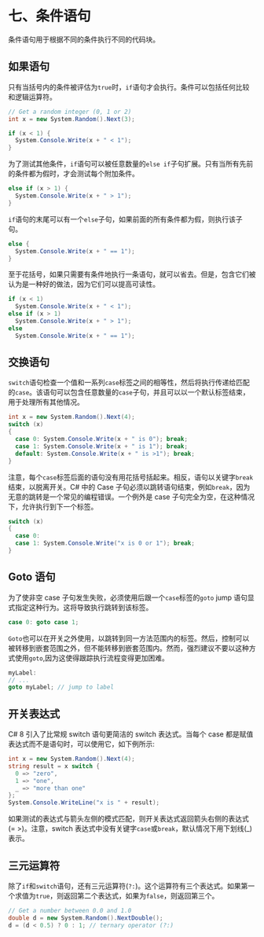 # 七、条件语句

条件语句用于根据不同的条件执行不同的代码块。

## 如果语句

只有当括号内的条件被评估为`true`时，`if`语句才会执行。条件可以包括任何比较和逻辑运算符。

```cs
// Get a random integer (0, 1 or 2)
int x = new System.Random().Next(3);

if (x < 1) {
  System.Console.Write(x + " < 1");
}

```

为了测试其他条件，`if`语句可以被任意数量的`else if`子句扩展。只有当所有先前的条件都为假时，才会测试每个附加条件。

```cs
else if (x > 1) {
  System.Console.Write(x + " > 1");
}

```

`if`语句的末尾可以有一个`else`子句，如果前面的所有条件都为假，则执行该子句。

```cs
else {
  System.Console.Write(x + " == 1");
}

```

至于花括号，如果只需要有条件地执行一条语句，就可以省去。但是，包含它们被认为是一种好的做法，因为它们可以提高可读性。

```cs
if (x < 1)
  System.Console.Write(x + " < 1");
else if (x > 1)
  System.Console.Write(x + " > 1");
else
  System.Console.Write(x + " == 1");

```

## 交换语句

`switch`语句检查一个值和一系列`case`标签之间的相等性，然后将执行传递给匹配的`case`。该语句可以包含任意数量的`case`子句，并且可以以一个默认标签结束，用于处理所有其他情况。

```cs
int x = new System.Random().Next(4);
switch (x)
{
  case 0: System.Console.Write(x + " is 0"); break;
  case 1: System.Console.Write(x + " is 1"); break;
  default: System.Console.Write(x + " is >1"); break;
}

```

注意，每个`case`标签后面的语句没有用花括号括起来。相反，语句以关键字`break`结束，以脱离开关。C# 中的 Case 子句必须以跳转语句结束，例如`break`，因为无意的跳转是一个常见的编程错误。一个例外是 case 子句完全为空，在这种情况下，允许执行到下一个标签。

```cs
switch (x)
{
  case 0:
  case 1: System.Console.Write("x is 0 or 1"); break;
}

```

## Goto 语句

为了使非空 case 子句发生失败，必须使用后跟一个`case`标签的`goto` jump 语句显式指定这种行为。这将导致执行跳转到该标签。

```cs
case 0: goto case 1;

```

`Goto`也可以在开关之外使用，以跳转到同一方法范围内的标签。然后，控制可以被转移到嵌套范围之外，但不能转移到嵌套范围内。然而，强烈建议不要以这种方式使用`goto`,因为这使得跟踪执行流程变得更加困难。

```cs
myLabel:
// ...
goto myLabel; // jump to label

```

## 开关表达式

C# 8 引入了比常规 switch 语句更简洁的 switch 表达式。当每个 case 都是赋值表达式而不是语句时，可以使用它，如下例所示:

```cs
int x = new System.Random().Next(4);
string result = x switch {
  0 => "zero",
  1 => "one",
  _ => "more than one"
};
System.Console.WriteLine("x is " + result);

```

如果测试的表达式与箭头左侧的模式匹配，则开关表达式返回箭头右侧的表达式(= >)。注意，switch 表达式中没有关键字`case`或`break`，默认情况下用下划线(_)表示。

## 三元运算符

除了`if`和`switch`语句，还有三元运算符(`?:`)。这个运算符有三个表达式。如果第一个求值为`true`，则返回第二个表达式，如果为`false`，则返回第三个。

```cs
// Get a number between 0.0 and 1.0
double d = new System.Random().NextDouble();
d = (d < 0.5) ? 0 : 1; // ternary operator (?:)

```